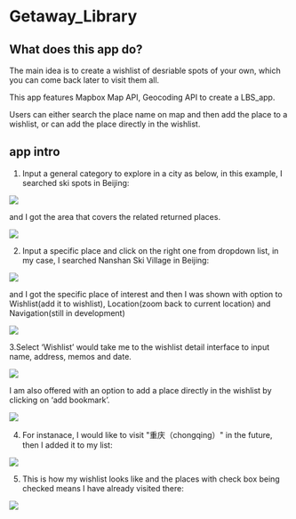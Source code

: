 # Getaway_Library

## What does this app do?

The main idea is to create a wishlist of desriable spots of your own, which you can come back later to visit them all.

This app features Mapbox Map API, Geocoding API to create a LBS_app.

Users can either search the place name on map and then add the place to a wishlist, or can add the place directly in the wishlist.

## app intro

1. Input a general category to explore in a city as below, in this example, I searched ski spots in Beijing:

![](https://github.com/AlisonGou/Getaway_Library/blob/wishlist/location/screenshot/generalsearch.png)

and I got the area that covers the related returned places.

![](https://github.com/AlisonGou/Getaway_Library/blob/wishlist/location/screenshot/generalsearchreturn.png)

2. Input a specific place and click on the right one from dropdown list, in my case, I searched Nanshan Ski Village in Beijing:

![](https://github.com/AlisonGou/Getaway_Library/blob/wishlist/location/screenshot/specificsearch.png)

and I got the specific place of interest and then I was shown with option to Wishlist(add it to wishlist), Location(zoom back to current location) and Navigation(still in development)

![](https://github.com/AlisonGou/Getaway_Library/blob/wishlist/location/screenshot/specificsearchreturn.png)

3.Select ‘Wishlist’ would take me to the wishlist detail interface to input name, address, memos and date.

![](https://github.com/AlisonGou/Getaway_Library/blob/wishlist/location/screenshot/placedetail.png)

I am also offered with an option to add a place directly in the wishlist by clicking on ‘add bookmark’.

![](https://github.com/AlisonGou/Getaway_Library/blob/wishlist/location/screenshot/wishlistmenu.png)

4. For instanace, I would like to visit "重庆（chongqing）" in the future, then I added it to my list:

![](https://github.com/AlisonGou/Getaway_Library/blob/wishlist/location/screenshot/addplace.png)

5. This is how my wishlist looks like and the places with check box being checked means I have already visited there:

![](https://github.com/AlisonGou/Getaway_Library/blob/wishlist/location/screenshot/wishlist.png)